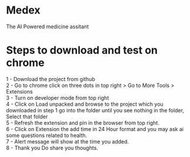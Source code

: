 # Medex
The AI Powered medicine assitant


# Steps to download and test on chrome
 1 - Download the project from github </br>
 2 - Go to chrome click on three dots in top right > Go to More Tools > Extensions </br>
 3 - Turn on developer mode from top right </br>
 4 - Click on Load unpacked and browse to the project which you downloaded in step 1 go into the folder until you see nothing in the folder, Select that folder </br>
 5 - Refresh the extension and pin in the browser from top right. </br>
 6 - Click on Extension the add time in 24 Hour format and you may ask ai some questions related to health.  </br>
 7 - Alert message will show at the time you added. </br>
 8 - Thank you Do share you thoughts. </br>
